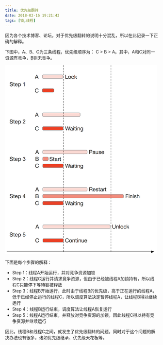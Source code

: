 ```yaml
---
title: 优先级翻转
date: 2018-02-16 19:21:43
tags: [锁,线程]
---
```

因为各个技术博客、论坛，对于优先级翻转的说明十分混乱，所以在此记录一下正确的解释。

下图中，A、B、C为三条线程，优先级顺序为： C > B > A。其中，A和C对同一资源有竞争，B则无竞争。

![](/images/优先级翻转/优先级翻转_1.png)

下面是每个步骤的解释：

- Step 1：线程A开始运行，并对竞争资源加锁
- Step 2：线程C运行并请求竞争资源，但由于已经被线程A加锁持有，所以线程C只能停下等待锁被释放
- Step 3：线程B开始运行，此时由于线程B的优先级，高于正在运行的线程A，低于已经停止运行的线程C，所以调度算法决定暂停线程A，让线程B得以继续运行
- Step 4：线程B运行结束，调度算法让线程A恢复运行
- Step 5：线程A运行结束，并释放对竞争资源的加锁，因此线程C得以持有竞争资源并继续运行

因此，线程B和线程C之间，就发生了优先级翻转的问题。同时对于这个问题的解决办法也有很多，诸如优先级继承、优先级天花板等。
